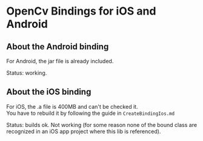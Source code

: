# OpenCv Bindings for iOS and Android

## About the Android binding

For Android, the jar file is already included.  

Status: working.

## About the iOS binding

For iOS, the .a file is 400MB and can't be checked it.  
You have to rebuild it by following the guide in `CreateBindingIos.md`

Status: builds ok. Not working (for some reason none of the bound class are recognized in an iOS app project where this lib is referenced).
